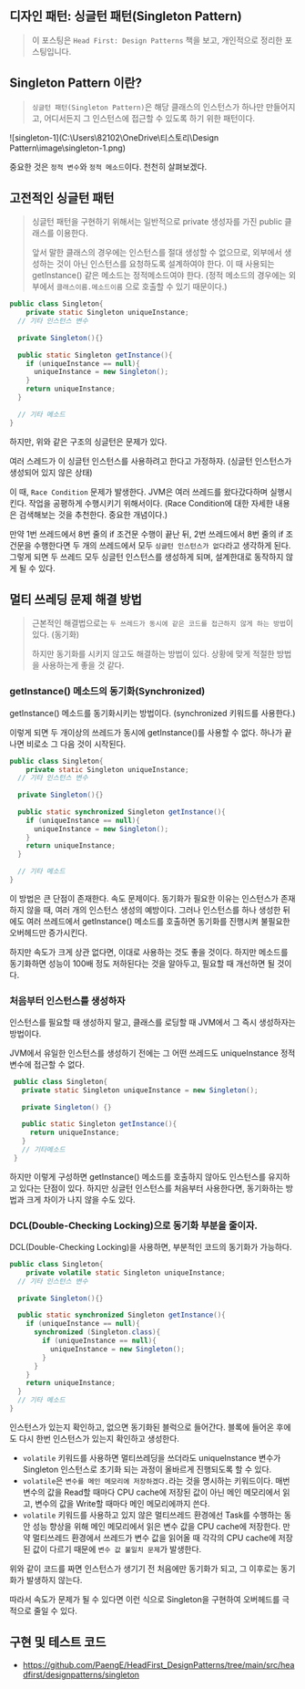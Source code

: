 ## 디자인 패턴: 싱글턴 패턴(Singleton Pattern)

> 이 포스팅은 `Head First: Design Patterns` 책을 보고, 개인적으로 정리한 포스팅입니다.

## Singleton Pattern 이란?

> `싱글턴 패턴(Singleton Pattern)`은 해당 클래스의 인스턴스가 하나만 만들어지고, 어디서든지 그 인스턴스에 접근할 수 있도록 하기 위한 패턴이다.

![singleton-1](C:\Users\82102\OneDrive\티스토리\Design Pattern\image\singleton-1.png)

중요한 것은 `정적 변수`와 `정적 메소드`이다. 천천히 살펴보겠다.

## 고전적인 싱글턴 패턴

> 싱글턴 패턴을 구현하기 위해서는 일반적으로 private 생성자를 가진 public 클래스를 이용한다.
>
> 앞서 말한 클래스의 경우에는 인스턴스를 절대 생성할 수 없으므로, 외부에서 생성하는 것이 아닌 인스턴스를 요청하도록 설계하여야 한다. 이 때 사용되는 getInstance() 같은 메소드는 정적메소드여야 한다. (정적 메소드의 경우에는 외부에서 `클래스이름.메소드이름`  으로 호출할 수 있기 때문이다.)

```java
public class Singleton{
	private static Singleton uniqueInstance;
  // 기타 인스턴스 변수
  
  private Singleton(){}
  
  public static Singleton getInstance(){
    if (uniqueInstance == null){
      uniqueInstance = new Singleton();
    }
    return uniqueInstance;
  }
  
  // 기타 메소드
}
```

하지만, 위와 같은 구조의 싱글턴은 문제가 있다.

여러 스레드가 이 싱글턴 인스턴스를 사용하려고 한다고 가정하자. (싱글턴 인스턴스가 생성되어 있지 않은 상태)

이 때, `Race Condition` 문제가 발생한다. JVM은 여러 쓰레드를 왔다갔다하며 실행시킨다. 작업을 공평하게 수행시키기 위해서이다. (Race Condition에 대한 자세한 내용은 검색해보는 것을 추천한다. 중요한 개념이다.)

만약 1번 쓰레드에서 8번 줄의 if 조건문 수행이 끝난 뒤, 2번 쓰레드에서 8번 줄의 if 조건문을 수행한다면 두 개의 쓰레드에서 모두 `싱글턴 인스턴스가 없다`라고 생각하게 된다. 그렇게 되면 두 쓰레드 모두 싱글턴 인스턴스를 생성하게 되며, 설계한대로 동작하지 않게 될 수 있다.

## 멀티 쓰레딩 문제 해결 방법

> 근본적인 해결법으로는 `두 쓰레드가 동시에 같은 코드를 접근하지 않게 하는 방법`이 있다. (동기화)
>
> 하지만 동기화를 시키지 않고도 해결하는 방법이 있다. 상황에 맞게 적절한 방법을 사용하는게 좋을 것 같다.

### getInstance() 메소드의 동기화(Synchronized)

getInstance() 메소드를 동기화시키는 방법이다. (synchronized 키워드를 사용한다.)

이렇게 되면 두 개이상의 쓰레드가 동시에 getInstance()를 사용할 수 없다. 하나가 끝나면 비로소 그 다음 것이 시작된다.

```java
public class Singleton{
	private static Singleton uniqueInstance;
  // 기타 인스턴스 변수
  
  private Singleton(){}
  
  public static synchronized Singleton getInstance(){
    if (uniqueInstance == null){
      uniqueInstance = new Singleton();
    }
    return uniqueInstance;
  }
  
  // 기타 메소드
}
```

이 방법은 큰 단점이 존재한다. 속도 문제이다. 동기화가 필요한 이유는 인스턴스가 존재하지 않을 때, 여러 개의 인스턴스 생성의 예방이다. 그러나 인스턴스를 하나 생성한 뒤에도 여러 쓰레드에서 getInstance() 메소드를 호출하면 동기화를 진행시켜 불필요한 오버헤드만 증가시킨다.

하지만 속도가 크게 상관 없다면, 이대로 사용하는 것도 좋을 것이다. 하지만 메소드를 동기화하면 성능이 100배 정도 저하된다는 것을 알아두고, 필요할 때 개선하면 될 것이다.

### 처음부터 인스턴스를 생성하자

인스턴스를 필요할 때 생성하지 말고, 클래스를 로딩할 때 JVM에서 그 즉시 생성하자는 방법이다.

JVM에서 유일한 인스턴스를 생성하기 전에는 그 어떤 쓰레드도 uniqueInstance 정적 변수에 접근할 수 없다.

```java
 public class Singleton{
   private static Singleton uniqueInstance = new Singleton();
   
   private Singleton() {}
   
   public static Singleton getInstance(){
     return uniqueInstance;
   }
   // 기타메소드
 }
```

하지만 이렇게 구성하면 getInstance() 메소드를 호출하지 않아도 인스턴스를 유지하고 있다는 단점이 있다. 
하지만 싱글턴 인스턴스를 처음부터 사용한다면, 동기화하는 방법과 크게 차이가 나지 않을 수도 있다.

### DCL(Double-Checking Locking)으로 동기화 부분을 줄이자.

DCL(Double-Checking Locking)을 사용하면, 부분적인 코드의 동기화가 가능하다.

```java
public class Singleton{
	private volatile static Singleton uniqueInstance;
  // 기타 인스턴스 변수
  
  private Singleton(){}
  
  public static synchronized Singleton getInstance(){
    if (uniqueInstance == null){
      synchronized (Singleton.class){
        if (uniqueInstance == null){
          uniqueInstance = new Singleton();
        }
      }
    }
    return uniqueInstance;
  }
  // 기타 메소드
}
```

인스턴스가 있는지 확인하고, 없으면 동기화된 블럭으로 들어간다. 블록에 들어온 후에도 다시 한번 인스턴스가 있는지 확인하고 생성한다.

- `volatile` 키워드를 사용하면 멀티쓰레딩을 쓰더라도 uniqueInstance 변수가 Singleton 인스턴스로 초기화 되는 과정이 올바르게 진행되도록 할 수 있다.
- `volatile`은 `변수를 메인 메모리에 저장하겠다.`라는 것을 명시하는 키워드이다. 매번 변수의 값을 Read할 때마다 CPU cache에 저장된 값이 아닌 메인 메모리에서 읽고, 변수의 값을 Write할 때마다 메인 메모리에까지 쓴다.
- `volatile` 키워드를 사용하고 있지 않은 멀티쓰레드 환경에선 Task를 수행하는 동안 성능 향상을 위해 메인 메모리에서 읽은 변수 값을 CPU cache에 저장한다. 만약 멀티쓰레드 환경에서 쓰레드가 변수 값을 읽어올 때 각각의 CPU cache에 저장된 값이 다르기 때문에 `변수 값 불일치 문제`가 발생한다.

위와 같이 코드를 짜면 인스턴스가 생기기 전 처음에만 동기화가 되고, 그 이후로는 동기화가 발생하지 않는다.

따라서 속도가 문제가 될 수 있다면 이런 식으로 Singleton을 구현하여 오버헤드를 극적으로 줄일 수 있다.

## 구현 및 테스트 코드

- https://github.com/PaengE/HeadFirst_DesignPatterns/tree/main/src/headfirst/designpatterns/singleton